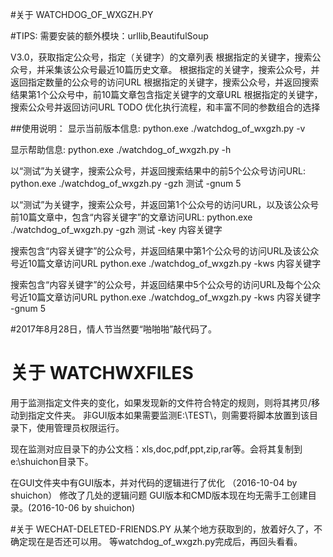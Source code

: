 ﻿#关于 WATCHDOG_OF_WXGZH.PY

#TIPS:
需要安装的额外模块：urllib,BeautifulSoup

V3.0，获取指定公众号，指定（关键字）的文章列表
根据指定的关键字，搜索公众号，并采集该公众号最近10篇历史文章。
根据指定的关键字，搜索公众号，并返回指定数量的公众号的访问URL
根据指定的关键字，搜索公众号，并返回搜索结果第1个公众号中，前10篇文章包含指定关键字的文章URL
根据指定的关键字，搜索公众号并返回访问URL
TODO 优化执行流程，和丰富不同的参数组合的选择

##使用说明：
显示当前版本信息:
python.exe ./watchdog_of_wxgzh.py -v

显示帮助信息:
python.exe ./watchdog_of_wxgzh.py -h

以“测试”为关键字，搜索公众号，并返回搜索结果中的前5个公众号访问URL:
python.exe ./watchdog_of_wxgzh.py -gzh 测试 -gnum 5

以“测试”为关键字，搜索公众号，并返回第1个公众号的访问URL，以及该公众号前10篇文章中，包含“内容关键字”的文章访问URL:
python.exe ./watchdog_of_wxgzh.py -gzh 测试 -key 内容关键字

搜索包含“内容关键字”的公众号，并返回结果中第1个公众号的访问URL及该公众号近10篇文章访问URL
python.exe ./watchdog_of_wxgzh.py -kws 内容关键字

搜索包含“内容关键字”的公众号，并返回结果中5个公众号的访问URL及每个公众号近10篇文章访问URL
python.exe ./watchdog_of_wxgzh.py -kws 内容关键字 -gnum 5

#2017年8月28日，情人节当然要“啪啪啪”敲代码了。

# 关于 WATCHWXFILES
用于监测指定文件夹的变化，如果发现新的文件符合特定的规则，则将其拷贝/移动到指定文件夹。
非GUI版本如果需要监测E:\TEST\，则需要将脚本放置到该目录下，使用管理员权限运行。

现在监测对应目录下的办公文档：xls,doc,pdf,ppt,zip,rar等。会将其复制到e:\shuichon目录下。

在GUI文件夹中有GUI版本，并对代码的逻辑进行了优化 （2016-10-04 by shuichon）
修改了几处的逻辑问题
GUI版本和CMD版本现在均无需手工创建目录。(2016-10-06 by shuichon)

#关于 WECHAT-DELETED-FRIENDS.PY
从某个地方获取到的，放着好久了，不确定现在是否还可以用。
等watchdog_of_wxgzh.py完成后，再回头看看。
